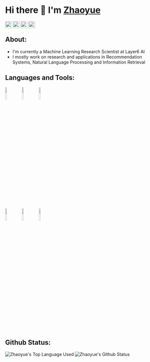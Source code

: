 # Hi there 👋 I'm <a href="https://joeycheng.me">Zhaoyue</a>

<!-- Your badges
You can use the website to generate badges: https://shields.io/
-->

<a href="https://twitter.com/joey__cheng">
  <img align="left" alt="Zhaoyue's Twitter" width="22px" src="https://cdn.jsdelivr.net/npm/simple-icons@v3/icons/twitter.svg" />
</a>
<a href="https://linkedin.com/in/zhaoyuecheng">
  <img align="left" alt="Zhaoyue's Linkdein" width="22px" src="https://cdn.jsdelivr.net/npm/simple-icons@v3/icons/linkedin.svg" />
</a>
<a href="https://github.com/zhaoyuecheng">
  <img align="left" alt="Zhaoyue's Github" width="22px" src="https://cdn.jsdelivr.net/npm/simple-icons@v3/icons/github.svg" />
</a>
<a href="https://scholar.google.com/citations?user=phHObUgAAAAJ">
  <img align="left" alt="Zhaoyue's Google Scholar" width="22px" src="https://cdn.jsdelivr.net/npm/simple-icons@v3/icons/googlescholar.svg" />
</a>

&nbsp;

## About:
- I'm currently a Machine Learning Research Scientist at Layer6 AI
- I mostly work on research and applications in Recommendation Systems, Natural Language Processing and Information Retrieval

## Languages and Tools:

<!-- Your github readme stats
You can use this api: https://github.com/anuraghazra/github-readme-stats
-->
<p>
<!--     <img width="50%" align="right" alt="Zhaoyue's github stats" src="https://github-readme-stats.vercel.app/api?username=zhaoyuecheng&show_icons=true&hide_border=true"/> -->

  <!-- Your languages and tools. Be careful with the alignment. 
  You can use this sites to get logos: https://www.vectorlogo.zone or https://simpleicons.org/
  -->
  <code><img width="10%" src="https://www.vectorlogo.zone/logos/pytorch/pytorch-ar21.svg"></code>
  <code><img width="10%" src="https://www.vectorlogo.zone/logos/python/python-ar21.svg"></code>
  <code><img width="10%" src="https://www.vectorlogo.zone/logos/numpy/numpy-ar21.svg"></code>
  <br />
  <code><img width="10%" src="https://www.vectorlogo.zone/logos/tensorflow/tensorflow-ar21.svg"></code>
  <code><img width="10%" src="https://www.vectorlogo.zone/logos/jupyter/jupyter-ar21.svg"></code>
  <code><img width="10%" src="https://www.vectorlogo.zone/logos/git-scm/git-scm-ar21.svg"></code>
  
<!--   [![Top Langs](https://github-readme-stats.vercel.app/api/top-langs/?username=zhaoyuecheng&show_icons=true&layout=compact&hide_border=true)](https://github.com/anuraghazra/github-readme-stats) -->
</p>

<!-- &nbsp; -->

## Github Status:
<p><img align="left" src="https://github-readme-stats.vercel.app/api/top-langs/?username=zhaoyuecheng&layout=compact&hide=html" alt="Zhaoyue's Top Language Used" /></p>
<p><img align="center" src="https://github-readme-stats.vercel.app/api?username=zhaoyuecheng&show_icons=true" alt="Zhaoyue's Github Status" /></p>



<!--
**ZhaoyueCheng/zhaoyuecheng** is a ✨ _special_ ✨ repository because its `README.md` (this file) appears on your GitHub profile.

Here are some ideas to get you started:

- 🔭 I’m currently working on ...
- 🌱 I’m currently learning ...
- 👯 I’m looking to collaborate on ...
- 🤔 I’m looking for help with ...
- 💬 Ask me about ...
- 📫 How to reach me: ...
- 😄 Pronouns: ...
- ⚡ Fun fact: ...
-->
